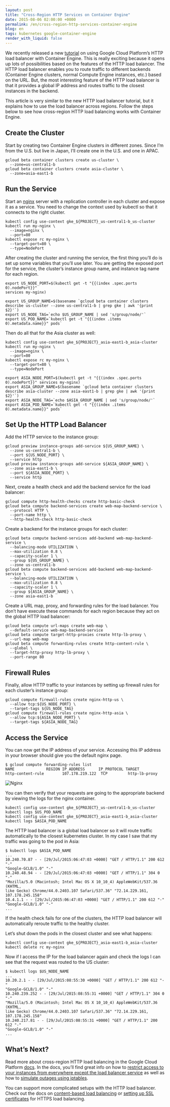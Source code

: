```yaml
---
layout: post
title: "Cross-Region HTTP Services on Container Engine"
date: 2015-08-06 02:00:00 +0000
permalink: /en/cross-region-http-services-container-engine
blog: en
tags: kubernetes google-container-engine
render_with_liquid: false
---
```


<!--
Conversion notes (using libgdc version 59):

  * source doc: https://docs.google.com/a/google.com/open?id=1GReoH2_4DGMcSH-kZwsYi8kDWR3M2Vw_8NgvcX0yy70

General notes:
  * NOTE: Check tables and code blocks for accurate conversion.
  * Check for XXX image in any img tags.
  * Please report any bugs (See go/gdocs-convert for more information).
    Note in bug report that this is libgdc version 59.
  * doMarkdown(): 4.346 seconds.
-->

We recently released a new [tutorial](https://cloud.google.com/container-engine/docs/tutorials/http-balancer) on using Google Cloud Platform’s HTTP load balancer with Container Engine.
This is really exciting because it opens up lots of possibilities based on the
features of the HTTP load balancer. The HTTP load balancer enables you to route
traffic to different backends (Container Engine clusters, normal Compute Engine
instances, etc.) based on the URL. But, the most interesting feature of the
HTTP load balancer is that it provides a global IP address and routes traffic
to the closest instances in the backend.

This article is very similar to the new HTTP load balancer tutorial, but it
explains how to use the load balancer across regions. Follow the steps below
to see how cross-region HTTP load balancing works with Container Engine.

## Create the Cluster

Start by creating two Container Engine clusters in different zones. Since I’m
from the U.S. but live in Japan, I’ll create one in the U.S. and one in APAC.

```shell
gcloud beta container clusters create us-cluster \
  --zone=us-central1-b
gcloud beta container clusters create asia-cluster \
  --zone=asia-east1-b
```

## Run the Service

Start an [nginx](http://nginx.org/) server with a replication controller in each cluster and expose it as a
service. You need to change the context used by kubectl so that it connects to
the right cluster.

```shell
kubectl config use-context gke_${PROJECT}_us-central1-b_us-cluster
kubectl run my-nginx \
  --image=nginx \
  --port=80
kubectl expose rc my-nginx \
  --target-port=80 \
  --type=NodePort
```

After creating the cluster and running the service, the first thing you’ll do
is set up some variables that you’ll use later. You are getting the exposed
port for the service, the cluster’s instance group name, and instance tag name
for each region.

```shell
export US_NODE_PORT=$(kubectl get -t "{{(index .spec.ports 0).nodePort}}"
services my-nginx)

export US_GROUP_NAME=$(basename `gcloud beta container clusters describe us-cluster --zone us-central1-b | grep gke | awk '{print $2}'`)
export US_NODE_TAG=`echo $US_GROUP_NAME | sed 's/group/node/'`
export US_POD_NAME=`kubectl get -t "{{(index .items 0).metadata.name}}" pods`
```

Then do all that for the Asia cluster as well:

```shell
kubectl config use-context gke_${PROJECT}_asia-east1-b_asia-cluster
kubectl run my-nginx \
  --image=nginx \
  --port=80
kubectl expose rc my-nginx \
  --target-port=80 \
  --type=NodePort

export ASIA_NODE_PORT=$(kubectl get -t "{{(index .spec.ports 0).nodePort}}" services my-nginx)
export ASIA_GROUP_NAME=$(basename `gcloud beta container clusters describe asia-cluster --zone asia-east1-b | grep gke | awk '{print $2}'`)
export ASIA_NODE_TAG=`echo $ASIA_GROUP_NAME | sed 's/group/node/'`
export ASIA_POD_NAME=`kubectl get -t "{{(index .items 0).metadata.name}}" pods`
```

## Set Up the HTTP Load Balancer

Add the HTTP service to the instance group:

```shell
gcloud preview instance-groups add-service ${US_GROUP_NAME} \
  --zone us-central1-b \
  --port ${US_NODE_PORT} \
  --service http
gcloud preview instance-groups add-service ${ASIA_GROUP_NAME} \
  --zone asia-east1-b \
  --port ${ASIA_NODE_PORT} \
  --service http
```

Next, create a health check and add the backend service for the load balancer:

```shell
gcloud compute http-health-checks create http-basic-check
gcloud beta compute backend-services create web-map-backend-service \
  --protocol HTTP \
  --port-name http \
  --http-health-check http-basic-check
```

Create a backend for the instance groups for each cluster:

```shell
gcloud beta compute backend-services add-backend web-map-backend-service \
  --balancing-mode UTILIZATION \
  --max-utilization 0.8 \
  --capacity-scaler 1 \
  --group ${US_GROUP_NAME} \
  --zone us-central1-b
gcloud beta compute backend-services add-backend web-map-backend-service \
  --balancing-mode UTILIZATION \
  --max-utilization 0.8 \
  --capacity-scaler 1 \
  --group ${ASIA_GROUP_NAME} \
  --zone asia-east1-b
```

Create a URL map, proxy, and forwarding rules for the load balancer. You don’t
have execute these commands for each region because they act on the global HTTP
load balancer:

```shell
gcloud beta compute url-maps create web-map \
  --default-service web-map-backend-service
gcloud beta compute target-http-proxies create http-lb-proxy \
  --url-map web-map
gcloud beta compute forwarding-rules create http-content-rule \
  --global \
  --target-http-proxy http-lb-proxy \
  --port-range 80
```

## Firewall Rules

Finally, allow HTTP traffic to your instances by setting up firewall rules for
each cluster’s instance group:

```shell
gcloud compute firewall-rules create nginx-http-us \
  --allow tcp:${US_NODE_PORT} \
  --target-tags ${US_NODE_TAG}
gcloud compute firewall-rules create nginx-http-asia \
  --allow tcp:${ASIA_NODE_PORT} \
  --target-tags ${ASIA_NODE_TAG}
```

## Access the Service

You can now get the IP address of your service. Accessing this IP address in
your browser should give you the default nginx page.

```shell
$ gcloud compute forwarding-rules list
NAME              REGION IP_ADDRESS      IP_PROTOCOL TARGET
http-content-rule        107.178.219.122  TCP         http-lb-proxy
```

![Nginx](/assets/images/741/nginx.png)

You can then verify that your requests are going to the appropriate backend by
viewing the logs for the nginx container.

```shell
kubectl config use-context gke_${PROJECT}_us-central1-b_us-cluster
kubectl logs $US_POD_NAME
kubectl config use-context gke_${PROJECT}_asia-east1-b_asia-cluster
kubectl logs $ASIA_POD_NAME
```

The HTTP load balancer is a global load balancer so it will route traffic
automatically to the closest kubernetes cluster. In my case I saw that my
traffic was going to the pod in Asia:

```shell
$ kubectl logs $ASIA_POD_NAME
...
10.240.70.87 - - [29/Jul/2015:06:47:03 +0000] "GET / HTTP/1.1" 200 612 "-"
"Google-GCLB/1.0" "-"
10.240.48.94 - - [29/Jul/2015:06:47:03 +0000] "GET / HTTP/1.1" 304 0 "-"
"Mozilla/5.0 (Macintosh; Intel Mac OS X 10_10_4) AppleWebKit/537.36 (KHTML,
like Gecko) Chrome/44.0.2403.107 Safari/537.36" "72.14.229.161,
107.178.245.158"
10.4.1.1 - - [29/Jul/2015:06:47:03 +0000] "GET / HTTP/1.1" 200 612 "-"
"Google-GCLB/1.0" "-"
...
```

If the health check fails for one of the clusters, the HTTP load balancer will
automatically reroute traffic to the healthy cluster.

Let’s shut down the pods in the closest cluster and see what happens:

```shell
kubectl config use-context gke_${PROJECT}_asia-east1-b_asia-cluster
kubectl delete rc my-nginx
```

Now if I access the IP for the load balancer again and check the logs I can see
that the request was routed to the US cluster:

```shell
$ kubectl logs $US_NODE_NAME
...
10.20.2.1 - - [29/Jul/2015:08:55:30 +0000] "GET / HTTP/1.1" 200 612 "-"
"Google-GCLB/1.0" "-"
10.240.239.252 - - [29/Jul/2015:08:55:31 +0000] "GET / HTTP/1.1" 304 0 "-"
"Mozilla/5.0 (Macintosh; Intel Mac OS X 10_10_4) AppleWebKit/537.36 (KHTML,
like Gecko) Chrome/44.0.2403.107 Safari/537.36" "72.14.229.161,
107.178.245.158"
10.240.217.81 - - [29/Jul/2015:08:55:31 +0000] "GET / HTTP/1.1" 200 612 "-"
"Google-GCLB/1.0" "-"
...
```

## What’s Next?

Read more about cross-region HTTP load balancing in the Google Cloud Platform [docs](https://cloud.google.com/compute/docs/load-balancing/http/cross-region-example). In the docs, you’ll find great info on how to [restrict access to your instances from everywhere except the load balancer
service](https://cloud.google.com/compute/docs/load-balancing/http/cross-region-example#shut_off_https_access_from_everywhere_but_the_load_balancing_service) as well as how to [simulate outages using iptables](https://cloud.google.com/compute/docs/load-balancing/http/cross-region-example#simulate_an_outage).

You can support more complicated setups with the HTTP load balancer. Check out
the docs on [content-based load balancing](https://cloud.google.com/compute/docs/load-balancing/http/content-based-example) or [setting up SSL certificates](https://cloud.google.com/compute/docs/load-balancing/http/ssl-certificates) for HTTPS load balancing.
